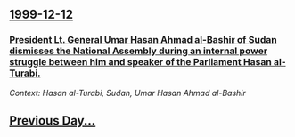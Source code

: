 ## [1999-12-12](/news/1999/12/12/index.md)

### [ President Lt. General Umar Hasan Ahmad al-Bashir of Sudan dismisses the National Assembly during an internal power struggle between him and speaker of the Parliament Hasan al-Turabi.](/news/1999/12/12/president-lt-general-umar-hasan-ahmad-al-bashir-of-sudan-dismisses-the-national-assembly-during-an-internal-power-struggle-between-him-and.md)
_Context: Hasan al-Turabi, Sudan, Umar Hasan Ahmad al-Bashir_

## [Previous Day...](/news/1999/12/11/index.md)


